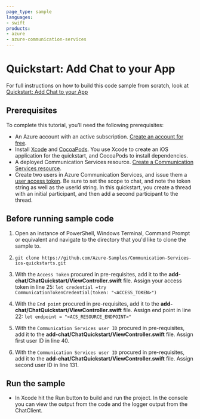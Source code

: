 ```yaml
---
page_type: sample
languages:
- swift
products:
- azure
- azure-communication-services
---
```


# Quickstart: Add Chat to your App

For full instructions on how to build this code sample from scratch, look at [Quickstart: Add Chat to your App](https://docs.microsoft.com/en-us/azure/communication-services/quickstarts/chat/get-started?pivots=programming-language-swift)

## Prerequisites

To complete this tutorial, you’ll need the following prerequisites:

- An Azure account with an active subscription. [Create an account for free](https://azure.microsoft.com/free/?WT.mc_id=A261C142F). 
- Install [Xcode](https://developer.apple.com/xcode/) and [CocoaPods](https://cocoapods.org/). You use Xcode to create an iOS application for the quickstart, and CocoaPods to install dependencies.
- A deployed Communication Services resource. [Create a Communication Services resource](https://docs.microsoft.com/en-us/azure/communication-services/quickstarts/create-communication-resource).
- Create two users in Azure Communication Services, and issue them a [user access token](https://docs.microsoft.com/en-us/azure/communication-services/quickstarts/access-tokens). Be sure to set the scope to chat, and note the token string as well as the userId string. In this quickstart, you create a thread with an initial participant, and then add a second participant to the thread.


## Before running sample code

1. Open an instance of PowerShell, Windows Terminal, Command Prompt or equivalent and navigate to the directory that you'd like to clone the sample to.
2. `git clone https://github.com/Azure-Samples/Communication-Services-ios-quickstarts.git`
3. With the `Access Token` procured in pre-requisites, add it to the **add-chat/ChatQuickstart/ViewController.swift** file. Assign your access token in line 25:
   ```let credential =try CommunicationTokenCredential(token: "<ACCESS_TOKEN>")```
4. With the `End point` procured in pre-requisites, add it to the **add-chat/ChatQuickstart/ViewController.swift** file. Assign end point in line 22:
   ```let endpoint = "<ACS_RESOURCE_ENDPOINT>"```
5. With the `Communication Services user ID` procured in pre-requisites, add it to the **add-chat/ChatQuickstart/ViewController.swift** file. Assign first user ID in line 40.
  
6. With the `Communication Services user ID` procured in pre-requisites, add it to the **add-chat/ChatQuickstart/ViewController.swift** file. Assign second user ID in line 131.

## Run the sample

- In Xcode hit the Run button to build and run the project. In the console you can view the output from the code and the logger output from the ChatClient.
